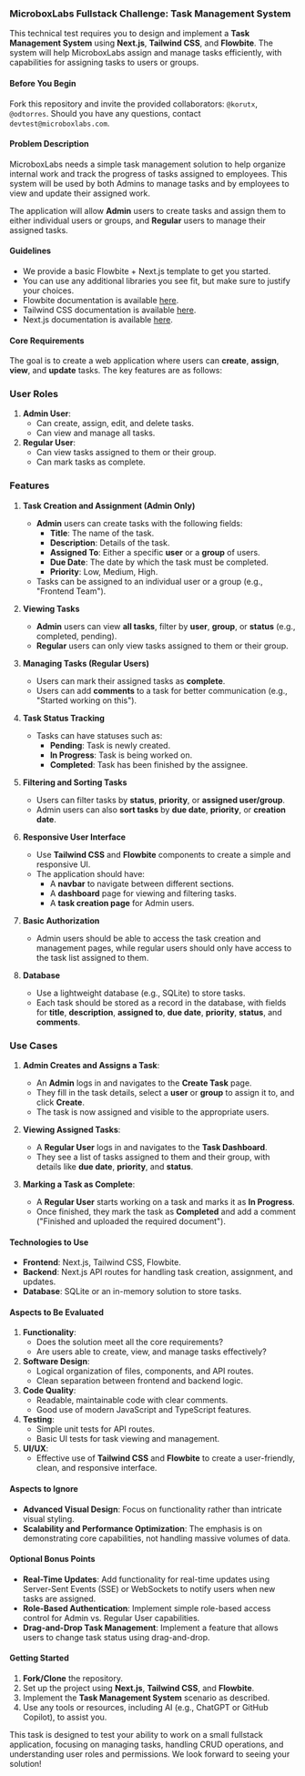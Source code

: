 ### MicroboxLabs Fullstack Challenge: Task Management System
This technical test requires you to design and implement a **Task Management System** using **Next.js**, **Tailwind CSS**, and **Flowbite**. The system will help MicroboxLabs assign and manage tasks efficiently, with capabilities for assigning tasks to users or groups.

#### **Before You Begin**
Fork this repository and invite the provided collaborators: `@korutx`, `@odtorres`. Should you have any questions, contact `devtest@microboxlabs.com`.  

#### **Problem Description**
MicroboxLabs needs a simple task management solution to help organize internal work and track the progress of tasks assigned to employees. This system will be used by both Admins to manage tasks and by employees to view and update their assigned work.

The application will allow **Admin** users to create tasks and assign them to either individual users or groups, and **Regular** users to manage their assigned tasks.

#### **Guidelines**
- We provide a basic Flowbite + Next.js template to get you started.
- You can use any additional libraries you see fit, but make sure to justify your choices.
- Flowbite documentation is available [here](https://flowbite-react.com/docs/getting-started/introduction).
- Tailwind CSS documentation is available [here](https://tailwindcss.com/docs/utility-first).
- Next.js documentation is available [here](https://nextjs.org/docs).

#### **Core Requirements**
The goal is to create a web application where users can **create**, **assign**, **view**, and **update** tasks. The key features are as follows:

### **User Roles**
1. **Admin User**: 
   - Can create, assign, edit, and delete tasks.
   - Can view and manage all tasks.
2. **Regular User**: 
   - Can view tasks assigned to them or their group.
   - Can mark tasks as complete.

### **Features**
1. **Task Creation and Assignment (Admin Only)**
   - **Admin** users can create tasks with the following fields:
     - **Title**: The name of the task.
     - **Description**: Details of the task.
     - **Assigned To**: Either a specific **user** or a **group** of users.
     - **Due Date**: The date by which the task must be completed.
     - **Priority**: Low, Medium, High.
   - Tasks can be assigned to an individual user or a group (e.g., "Frontend Team").

2. **Viewing Tasks**
   - **Admin** users can view **all tasks**, filter by **user**, **group**, or **status** (e.g., completed, pending).
   - **Regular** users can only view tasks assigned to them or their group.

3. **Managing Tasks (Regular Users)**
   - Users can mark their assigned tasks as **complete**.
   - Users can add **comments** to a task for better communication (e.g., "Started working on this").

4. **Task Status Tracking**
   - Tasks can have statuses such as:
     - **Pending**: Task is newly created.
     - **In Progress**: Task is being worked on.
     - **Completed**: Task has been finished by the assignee.

5. **Filtering and Sorting Tasks**
   - Users can filter tasks by **status**, **priority**, or **assigned user/group**.
   - Admin users can also **sort tasks** by **due date**, **priority**, or **creation date**.

6. **Responsive User Interface**
   - Use **Tailwind CSS** and **Flowbite** components to create a simple and responsive UI.
   - The application should have:
     - A **navbar** to navigate between different sections.
     - A **dashboard** page for viewing and filtering tasks.
     - A **task creation page** for Admin users.

7. **Basic Authorization**
   - Admin users should be able to access the task creation and management pages, while regular users should only have access to the task list assigned to them.

8. **Database**
   - Use a lightweight database (e.g., SQLite) to store tasks.
   - Each task should be stored as a record in the database, with fields for **title**, **description**, **assigned to**, **due date**, **priority**, **status**, and **comments**.

### **Use Cases**
1. **Admin Creates and Assigns a Task**:
   - An **Admin** logs in and navigates to the **Create Task** page.
   - They fill in the task details, select a **user** or **group** to assign it to, and click **Create**.
   - The task is now assigned and visible to the appropriate users.

2. **Viewing Assigned Tasks**:
   - A **Regular User** logs in and navigates to the **Task Dashboard**.
   - They see a list of tasks assigned to them and their group, with details like **due date**, **priority**, and **status**.

3. **Marking a Task as Complete**:
   - A **Regular User** starts working on a task and marks it as **In Progress**.
   - Once finished, they mark the task as **Completed** and add a comment ("Finished and uploaded the required document").

#### **Technologies to Use**
- **Frontend**: Next.js, Tailwind CSS, Flowbite.
- **Backend**: Next.js API routes for handling task creation, assignment, and updates.
- **Database**: SQLite or an in-memory solution to store tasks.

#### **Aspects to Be Evaluated**
1. **Functionality**:
   - Does the solution meet all the core requirements?
   - Are users able to create, view, and manage tasks effectively?
2. **Software Design**: 
   - Logical organization of files, components, and API routes.
   - Clean separation between frontend and backend logic.
3. **Code Quality**:
   - Readable, maintainable code with clear comments.
   - Good use of modern JavaScript and TypeScript features.
4. **Testing**:
   - Simple unit tests for API routes.
   - Basic UI tests for task viewing and management.
5. **UI/UX**:
   - Effective use of **Tailwind CSS** and **Flowbite** to create a user-friendly, clean, and responsive interface.

#### **Aspects to Ignore**
- **Advanced Visual Design**: Focus on functionality rather than intricate visual styling.
- **Scalability and Performance Optimization**: The emphasis is on demonstrating core capabilities, not handling massive volumes of data.

#### **Optional Bonus Points**
- **Real-Time Updates**: Add functionality for real-time updates using Server-Sent Events (SSE) or WebSockets to notify users when new tasks are assigned.
- **Role-Based Authentication**: Implement simple role-based access control for Admin vs. Regular User capabilities.
- **Drag-and-Drop Task Management**: Implement a feature that allows users to change task status using drag-and-drop.

#### **Getting Started**
1. **Fork/Clone** the repository.
2. Set up the project using **Next.js**, **Tailwind CSS**, and **Flowbite**.
3. Implement the **Task Management System** scenario as described.
4. Use any tools or resources, including AI (e.g., ChatGPT or GitHub Copilot), to assist you.

This task is designed to test your ability to work on a small fullstack application, focusing on managing tasks, handling CRUD operations, and understanding user roles and permissions. We look forward to seeing your solution!

